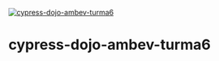 [![cypress-dojo-ambev-turma6](https://img.shields.io/endpoint?url=https://cloud.cypress.io/badge/simple/iubfrs&style=plastic&logo=cypress)](https://cloud.cypress.io/projects/iubfrs/runs)

# cypress-dojo-ambev-turma6
